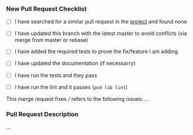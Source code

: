 ### New Pull Request Checklist

* [ ] I have searched for a similar pull request in the [project](https://github.com/yourkarma/JWT/pulls) and found none

* [ ] I have updated this branch with the latest master to avoid conflicts (via merge from master or rebase)
* [ ] I have added the required tests to prove the fix/feature I am adding
* [ ] I have updated the documentation (if necessarry)
* [ ] I have run the tests and they pass
* [ ] I have run the lint and it passes (`pod lib lint`)

This merge request fixes / refers to the following issues: ...

### Pull Request Description

...
